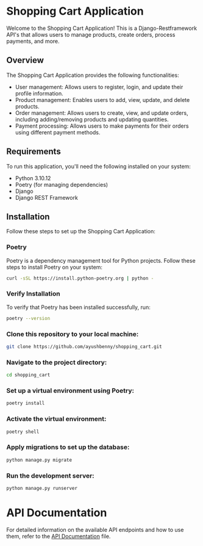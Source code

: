 # Shopping Cart Application

Welcome to the Shopping Cart Application! This is a Django-Restframework API's that allows users to manage products, create orders, process payments, and more.

## Overview

The Shopping Cart Application provides the following functionalities:

* User management: Allows users to register, login, and update their profile information.
* Product management: Enables users to add, view, update, and delete products.
* Order management: Allows users to create, view, and update orders, including adding/removing products and updating quantities.
* Payment processing: Allows users to make payments for their orders using different payment methods.

## Requirements

To run this application, you'll need the following installed on your system:

* Python 3.10.12
* Poetry (for managing dependencies)
* Django
* Django REST Framework

## Installation

Follow these steps to set up the Shopping Cart Application:

### Poetry

Poetry is a dependency management tool for Python projects. Follow these steps to install Poetry on your system:

```bash
curl -sSL https://install.python-poetry.org | python -

```

### Verify Installation

To verify that Poetry has been installed successfully, run:

```bash
poetry --version
```

### Clone this repository to your local machine:

```bash
git clone https://github.com/ayushbenny/shopping_cart.git
```

### Navigate to the project directory:

```bash
cd shopping_cart
```

### Set up a virtual environment using Poetry:

```bash
poetry install
```

### Activate the virtual environment:

```bash
poetry shell
```

### Apply migrations to set up the database:

```bash
python manage.py migrate
```

### Run the development server:

```bash
python manage.py runserver
```

# API Documentation

For detailed information on the available API endpoints and how to use them, refer to the [API Documentation](API_Documentation.md) file.
